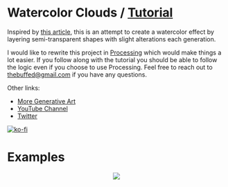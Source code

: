 # Watercolor Clouds / [Tutorial](https://www.youtube.com/watch?v=5bBkBVnrg2g)

Inspired by [this article](http://www.tylerlhobbs.com/writings/watercolor), this is an attempt to create a watercolor effect by layering semi-transparent shapes with slight alterations each generation.

I would like to rewrite this project in [Processing](https://www.processing.org) which would make things a lot easier. If you follow along with the tutorial you should be able to follow the logic even if you choose to use Processing. Feel free to reach out to thebuffed@gmail.com if you have any questions.

Other links:
- [More Generative Art](https://github.com/erdavids/Generative-Art)
- [YouTube Channel](https://www.youtube.com/channel/UCUrmX3SvpPerq-KAfGBrgGQ)
- [Twitter](https://twitter.com/TheBuffED)

[![ko-fi](https://www.ko-fi.com/img/githubbutton_sm.svg)](https://ko-fi.com/A0A6YGXL)

# Examples

<p align="center"><img src="https://github.com/erdavids/WatercolorClouds/blob/master/watercolor.png"></p>
